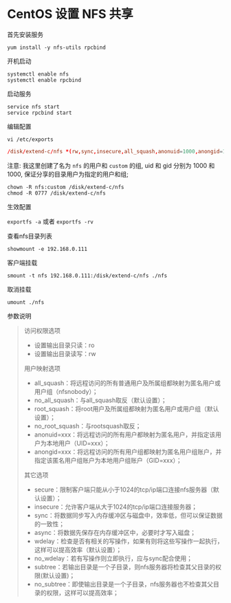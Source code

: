 # CentOS 设置 NFS 共享

首先安装服务

```shell
yum install -y nfs-utils rpcbind
```



开机启动

```shell
systemctl enable nfs
systemctl enable rpcbind
```



启动服务

```shell
service nfs start
service rpcbind start
```



编辑配置

`vi /etc/exports`

```conf
/disk/extend-c/nfs *(rw,sync,insecure,all_squash,anonuid=1000,anongid=1000)
```



注意: 我这里创建了名为 `nfs` 的用户和 `custom` 的组, uid 和 gid 分别为 1000 和 1000, 保证分享的目录用户为指定的用户和组;

```shell
chown -R nfs:custom /disk/extend-c/nfs
chmod -R 0777 /disk/extend-c/nfs
```



生效配置

`exportfs -a` 或者 `exportfs -rv`



查看nfs目录列表

```shell
showmount -e 192.168.0.111
```



客户端挂载

```shell
smount -t nfs 192.168.0.111:/disk/extend-c/nfs ./nfs
```



取消挂载

```shell
umount ./nfs
```



参数说明

> 访问权限选项
>
> - 设置输出目录只读：ro
> - 设置输出目录读写：rw
>
> 用户映射选项
>
> - all_squash：将远程访问的所有普通用户及所属组都映射为匿名用户或用户组（nfsnobody）；
> - no_all_squash：与all_squash取反（默认设置）；
> - root_squash：将root用户及所属组都映射为匿名用户或用户组（默认设置）；
> - no_root_squash：与rootsquash取反；
> - anonuid=xxx：将远程访问的所有用户都映射为匿名用户，并指定该用户为本地用户（UID=xxx）；
> - anongid=xxx：将远程访问的所有用户组都映射为匿名用户组账户，并指定该匿名用户组账户为本地用户组账户（GID=xxx）；
>
> 其它选项
>
> - secure：限制客户端只能从小于1024的tcp/ip端口连接nfs服务器（默认设置）；
> - insecure：允许客户端从大于1024的tcp/ip端口连接服务器；
> - sync：将数据同步写入内存缓冲区与磁盘中，效率低，但可以保证数据的一致性；
> - async：将数据先保存在内存缓冲区中，必要时才写入磁盘；
> - wdelay：检查是否有相关的写操作，如果有则将这些写操作一起执行，这样可以提高效率（默认设置）；
> - no_wdelay：若有写操作则立即执行，应与sync配合使用；
> - subtree：若输出目录是一个子目录，则nfs服务器将检查其父目录的权限(默认设置)；
> - no_subtree：即使输出目录是一个子目录，nfs服务器也不检查其父目录的权限，这样可以提高效率；

